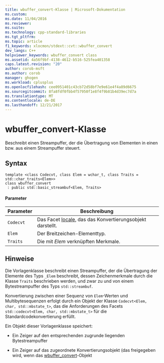 ```yaml
---
title: wbuffer_convert-Klasse | Microsoft-Dokumentation
ms.custom: 
ms.date: 11/04/2016
ms.reviewer: 
ms.suite: 
ms.technology: cpp-standard-libraries
ms.tgt_pltfrm: 
ms.topic: article
f1_keywords: xlocmon/stdext::cvt::wbuffer_convert
dev_langs: C++
helpviewer_keywords: wbuffer_convert class
ms.assetid: 4a56f9bf-4138-4612-b516-525fea401358
caps.latest.revision: "20"
author: corob-msft
ms.author: corob
manager: ghogen
ms.workload: cplusplus
ms.openlocfilehash: cee0951401c43cb72d58bf7e9e61e4f4a89d6675
ms.sourcegitcommit: 8fa8fdf0fbb4f57950f1e8f4f9b81b4d39ec7d7a
ms.translationtype: MT
ms.contentlocale: de-DE
ms.lasthandoff: 12/21/2017
---
```

# <a name="wbufferconvert-class"></a>wbuffer_convert-Klasse
Beschreibt einen Streampuffer, der die Übertragung von Elementen in einen bzw. aus einem Streampuffer steuert.  
  
## <a name="syntax"></a>Syntax  
  
```
template <class Codecvt, class Elem = wchar_t, class Traits = std::char_traits<Elem>>
class wbuffer_convert
 : public std::basic_streambuf<Elem, Traits>
```  
  
#### <a name="parameters"></a>Parameter  
  
|Parameter|Beschreibung|  
|---------------|-----------------|  
|`Codecvt`|Das Facet [locale](../standard-library/locale-class.md), das das Konvertierungsobjekt darstellt.|  
|`Elem`|Der Breitzeichen-Elementtyp.|  
|`Traits`|Die mit *Elem* verknüpften Merkmale.|  
  
## <a name="remarks"></a>Hinweise  
 Die Vorlagenklasse beschreibt einen Streampuffer, der die Übertragung der Elemente des Typs `_Elem` beschreibt, dessen Zeichenmerkmale durch die Klasse `Traits` beschrieben werden, und zwar zu und von einem Bytestreampuffer des Typs `std::streambuf`.  
  
 Konvertierung zwischen einer Sequenz von `Elem`-Werten und Multibytesequenzen erfolgt durch ein Objekt der Klasse `Codecvt<Elem, char, std::mbstate_t>`, das die Anforderungen des Facets `std::codecvt<Elem, char, std::mbstate_t>` für die Standardcodekonvertierung erfüllt.  
  
 Ein Objekt dieser Vorlagenklasse speichert:  
  
-   Ein Zeiger auf den entsprechenden zugrunde liegenden Bytestreampuffer  
  
-   Ein Zeiger auf das zugeordnete Konvertierungsobjekt (das freigegeben wird, wenn das [wbuffer_convert](../standard-library/wbuffer-convert-class.md)-Objekt
